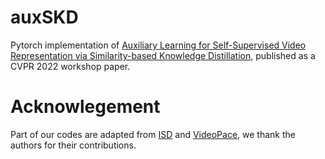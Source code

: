 # auxSKD

Pytorch implementation of [Auxiliary Learning for Self-Supervised Video Representation via Similarity-based Knowledge Distillation](https://openaccess.thecvf.com/content/CVPR2022W/L3D-IVU/papers/Dadashzadeh_Auxiliary_Learning_for_Self-Supervised_Video_Representation_via_Similarity-Based_Knowledge_Distillation_CVPRW_2022_paper.pdf), published as a CVPR 2022 workshop paper. 


# Acknowlegement


Part of our codes are adapted from [ISD](https://github.com/UMBCvision/ISD) and [VideoPace](https://github.com/laura-wang/video-pace), we thank the authors for their contributions.
